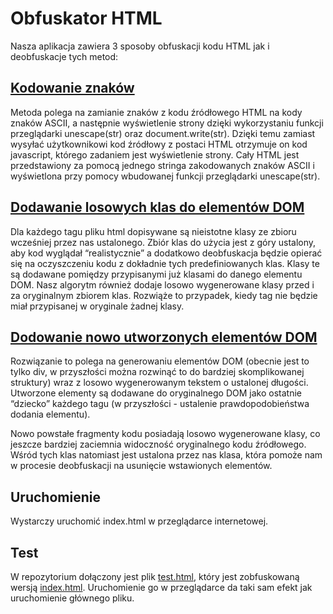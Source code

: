 # Obfuskator HTML

Nasza aplikacja zawiera 3 sposoby obfuskacji kodu HTML jak i deobfuskacje tych metod: 
## [Kodowanie znaków](obfuskacjaHTML/obfuscator.js)

Metoda polega na zamianie znaków z kodu źródłowego HTML na kody znaków ASCII, a następnie wyświetlenie strony dzięki wykorzystaniu funkcji przeglądarki unescape(str) oraz document.write(str). Dzięki temu zamiast wysyłać użytkownikowi kod źródłowy z postaci HTML otrzymuje on kod javascript, którego zadaniem jest wyświetlenie strony. Cały HTML jest przedstawiony za pomocą jednego stringa zakodowanych znaków ASCII i wyświetlona przy pomocy wbudowanej funkcji przeglądarki unescape(str).

## [Dodawanie losowych klas do elementów DOM](obfuskacjaHTML/randomClassNamesObfuscator.js)

Dla każdego tagu pliku html dopisywane są nieistotne klasy ze zbioru wcześniej przez nas ustalonego. Zbiór klas do użycia jest z góry ustalony, aby kod wyglądał “realistycznie” a dodatkowo deobfuskacja będzie opierać się na oczyszczeniu kodu z dokładnie tych predefiniowanych klas. Klasy te są dodawane pomiędzy przypisanymi już klasami do danego elementu DOM. Nasz algorytm również dodaje losowo wygenerowane klasy przed i za oryginalnym zbiorem  klas. Rozwiąże to przypadek, kiedy tag nie będzie miał przypisanej w oryginale żadnej klasy.

## [Dodowanie nowo utworzonych elementów DOM](obfuskacjaHTML/randomContentObfuscator.js)

Rozwiązanie to polega na generowaniu elementów DOM (obecnie jest to tylko div, w przyszłości można rozwinąć to do bardziej skomplikowanej struktury) wraz z losowo wygenerowanym tekstem o ustalonej długości. Utworzone elementy są dodawane do oryginalnego DOM jako ostatnie “dziecko” każdego tagu (w przyszłości - ustalenie prawdopodobieństwa dodania elementu).

Nowo powstałe fragmenty kodu posiadają losowo wygenerowane klasy, co jeszcze bardziej zaciemnia widoczność oryginalnego kodu źródłowego. Wśród tych klas natomiast jest ustalona przez nas klasa, która pomoże nam w procesie deobfuskacji na usunięcie wstawionych elementów.


## Uruchomienie
Wystarczy uruchomić index.html w przeglądarce internetowej.

## Test
W repozytorium dołączony jest plik [test.html](test.html), który jest zobfuskowaną wersją [index.html](index.html). Uruchomienie go w przeglądarce da taki sam efekt jak uruchomienie głównego pliku.
